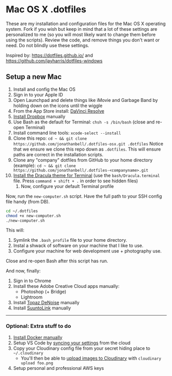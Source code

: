# Mac OS X .dotfiles

These are my installation and configuration files for the Mac OS X operating
system. Fork if you wish but keep in mind that a lot of these settings are
personalized to me (so you will most likely want to change them before using the
scripts). Review the code, and remove things you don't want or need. Do not
blindly use these settings.

Inspired by: <https://dotfiles.github.io/> and
<https://github.com/jayharris/dotfiles-windows>

## Setup a new Mac

1. Install and config the Mac OS
1. Sign in to your Apple ID
1. Open Launchpad and delete things like iMovie and Garbage Band by holding down on the icons until the wiggle
1. From the App Store install: [DaVinci Resolve](https://apps.apple.com/my/app/davinci-resolve/id571213070?mt=12)
1. [Install Dropbox](https://www.dropbox.com/install) manually
1. Use Bash as the default for Terminal: `chsh -s /bin/bash` (close and re-open Terminal)
1. Install command line tools: `xcode-select --install`
1. Clone this repo: `cd ~ && git clone
   https://github.com/jonathanbell/.dotfiles-osx.git .dotfiles` Notice that we
   ensure we clone this repo down as `.dotfiles`. This will ensure paths are
   correct in the installation scripts.
1. Clone any "company" dotfiles from GitHub to your home directory (example):
   `cd ~ && git clone https://github.com/jonathanbell/.dotfiles-<companyname>.git`
1. [Install the Dracula theme for Terminal](https://draculatheme.com/terminal/)
   (use the `bash/Dracula.terminal` file. Press `command + shift + .` in order
   to see hidden files)
     1. Now, configure your default Terminal profile

Now, run the `new-computer.sh` script. Have the full path to your SSH config
file handy (from DB).

```bash
cd ~/.dotfiles
chmod +x new-computer.sh
./new-computer.sh
```

This will:

1. Symlink the `.bash_profile` file to your home directory.
2. Instal a shwack of software on your machine that I like to use.
3. Configure your machine for web development use + photography use.

Close and re-open Bash after this script has run.

And now, finally:

1. Sign in to Chrome
1. Install these Adobe Creative Cloud apps manually:
    - Photoshop (+ Bridge)
    - Lightroom
1. Install [Topaz DeNoise](https://topazlabs.com/downloads/) manually
1. Install [SuuntoLink](https://www.suunto.com/Support/software-support/suuntolink/)
   manually

---

### Optional: Extra stuff to do

1. [Install Docker manually](https://docs.docker.com/docker-for-mac/install/)
1. Setup VS Code by [syncing your
   settings](https://marketplace.visualstudio.com/items?itemName=Shan.code-settings-sync)
   from the cloud
1.  Copy your Cloudinary config file from your secret hiding place to
    `~/.cloudinary`
    - You'll then be able to [upload images to
      Cloudinary](https://www.npmjs.com/package/cloudinary-cli#upload) with
      `cloudinary upload foo.png`
1.  Setup personal and professional AWS keys
